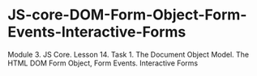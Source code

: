 # JS-core-DOM-Form-Object-Form-Events-Interactive-Forms
Module 3. JS Core. Lesson 14. Task 1. The Document Object Model. The HTML DOM Form Object, Form Events. Interactive Forms
